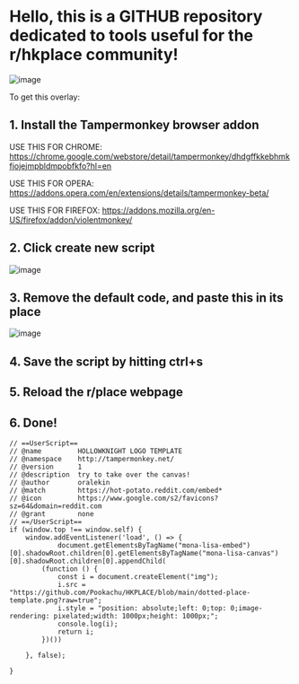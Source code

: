 # Hello, this is a GITHUB repository dedicated to tools useful for the r/hkplace community!
![image](https://user-images.githubusercontent.com/30243655/161415131-6242ec27-2718-4428-bca6-137597fbd085.png)

To get this overlay:
## 1. Install the Tampermonkey browser addon
USE THIS FOR CHROME: 
https://chrome.google.com/webstore/detail/tampermonkey/dhdgffkkebhmkfjojejmpbldmpobfkfo?hl=en

USE THIS FOR OPERA: 
https://addons.opera.com/en/extensions/details/tampermonkey-beta/

USE THIS FOR FIREFOX: 
https://addons.mozilla.org/en-US/firefox/addon/violentmonkey/
## 2. Click create new script 
![image](https://user-images.githubusercontent.com/30243655/161415080-e8bb2acc-9cef-458c-8079-f280c740b51c.png)
## 3. Remove the default code, and paste this in its place
![image](https://user-images.githubusercontent.com/30243655/161415119-dabd1837-cc9d-4761-9562-25ab32e0b4d0.png)
## 4. Save the script by hitting ctrl+s
## 5. Reload the r/place webpage
## 6. Done!

```
// ==UserScript==
// @name         HOLLOWKNIGHT LOGO TEMPLATE
// @namespace    http://tampermonkey.net/
// @version      1
// @description  try to take over the canvas!
// @author       oralekin
// @match        https://hot-potato.reddit.com/embed*
// @icon         https://www.google.com/s2/favicons?sz=64&domain=reddit.com
// @grant        none
// ==/UserScript==
if (window.top !== window.self) {
    window.addEventListener('load', () => {
            document.getElementsByTagName("mona-lisa-embed")[0].shadowRoot.children[0].getElementsByTagName("mona-lisa-canvas")[0].shadowRoot.children[0].appendChild(
        (function () {
            const i = document.createElement("img");
            i.src = "https://github.com/Pookachu/HKPLACE/blob/main/dotted-place-template.png?raw=true";
            i.style = "position: absolute;left: 0;top: 0;image-rendering: pixelated;width: 1000px;height: 1000px;";
            console.log(i);
            return i;
        })())

    }, false);

}
```
